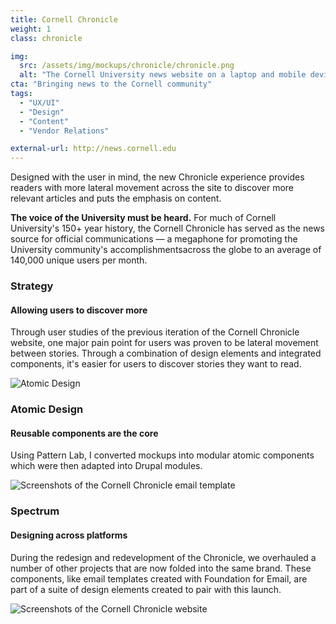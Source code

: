 ```yaml
---
title: Cornell Chronicle
weight: 1
class: chronicle

img: 
  src: /assets/img/mockups/chronicle/chronicle.png
  alt: "The Cornell University news website on a laptop and mobile device."
cta: "Bringing news to the Cornell community"
tags:
  - "UX/UI"
  - "Design"
  - "Content"
  - "Vendor Relations"

external-url: http://news.cornell.edu
---
```


Designed with the user in mind, the new Chronicle experience provides readers with more lateral movement across the site to discover more relevant articles and puts the emphasis on content.

<!--break-->

<section>
  <div class="container">
    <p><strong>The voice of the University must be heard.</strong> For much of Cornell University's 150+ year history, the Cornell Chronicle has served as the news source for official communications &mdash; a megaphone for promoting the University community's accomplishmentsacross the globe to an average of 140,000 unique users per month.</p>
  </div>
</section>

<section>
  <div class="explainer">
    <div class="explainer-content">
      <div class="explainer-heading">
        <h3>Strategy</h3>
        <h4>Allowing users to discover more</h4>
      </div>
      <div class="explainer-details">
        <p>Through user studies of the previous iteration of the Cornell Chronicle website, one major pain point for users was proven to be lateral movement between stories. Through a combination of design elements and integrated components, it's easier for users to discover stories they want to read.</p>
      </div>
    </div>
  </div>
</section>

<section>
  <!-- Email Templates -->
  <div class="container">
    <img class="img-responsive" src="{{ site.baseurl }}/assets/img/mockups/chronicle/chronicle.atomic-design.svg" alt="Atomic Design">
  </div>
</section>

<section>
  <div class="explainer">
    <div class="explainer-content">
      <div class="explainer-heading">
        <h3>Atomic Design</h3>
        <h4>Reusable components are the core</h4>
      </div>
      <div class="explainer-details">
        <p>Using Pattern Lab, I converted mockups into modular atomic components which were then adapted into Drupal modules.</p>
      </div>
    </div>
  </div>
</section>

<section>
  <!-- Email Templates -->
  <img class="img-responsive" src="{{ site.baseurl }}/assets/img/mockups/chronicle/chronicle.email.jpg" alt="Screenshots of the Cornell Chronicle email template">
</section>

<section>
  <div class="explainer">
    <div class="explainer-content">
      <div class="explainer-heading">
        <h3>Spectrum</h3>
        <h4>Designing across platforms</h4>
      </div>
      <div class="explainer-details">
        <p>During the redesign and redevelopment of the Chronicle, we overhauled a number of other projects that are now folded into the same brand. These components, like email templates created with Foundation for Email, are part of a suite of design elements created to pair with this launch.</p>
      </div>
    </div>
  </div>
</section>

<section>
  <!-- Email Templates -->
  <img class="img-responsive" src="{{ site.baseurl }}/assets/img/mockups/chronicle/chronicle.story.jpg" alt="Screenshots of the Cornell Chronicle website">
</section>



